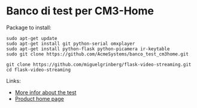# Banco di test per CM3-Home

Package to install:

```
sudo apt-get update
sudo apt-get install git python-serial omxplayer
sudo apt-get install python-flask python-picamera ir-keytable
sudo git clone https://github.com/AcmeSystems/banco_test_cm3home.git

git clone https://github.com/miguelgrinberg/flask-video-streaming.git
cd flask-video-streaming
```
Links: 

* [More infor about the test](http://www.tanzolab.it/banco_test_cm3home)
* [Product home page](http://www.acmesystems.it/CM3-HOME)

